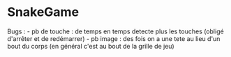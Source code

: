 # SnakeGame

Bugs :
    - pb de touche : de temps en temps detecte plus les touches (obligé d'arrêter et de redémarrer)
    - pb image : des fois on a une tete au lieu d'un bout du corps (en général c'est au bout de la grille de jeu)

